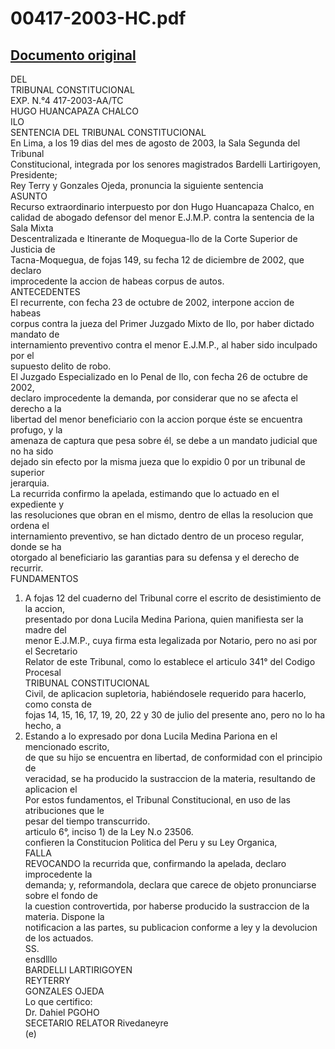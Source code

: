 
00417-2003-HC.pdf
=================
  
[Documento original](https://tc.gob.pe/jurisprudencia/2003/00417-2003-HC.pdf)  
---  
DEL  
TRIBUNAL CONSTITUCIONAL  
EXP. N.°4 417-2003-AA/TC  
HUGO HUANCAPAZA CHALCO  
ILO  
SENTENCIA DEL TRIBUNAL CONSTITUCIONAL  
En Lima, a los 19 dias del mes de agosto de 2003, la Sala Segunda del Tribunal  
Constitucional, integrada por los senores magistrados Bardelli Lartirigoyen, Presidente;  
Rey Terry y Gonzales Ojeda, pronuncia la siguiente sentencia  
ASUNTO  
Recurso extraordinario interpuesto por don Hugo Huancapaza Chalco, en  
calidad de abogado defensor del menor E.J.M.P. contra la sentencia de la Sala Mixta  
Descentralizada e Itinerante de Moquegua-llo de la Corte Superior de Justicia de  
Tacna-Moquegua, de fojas 149, su fecha 12 de diciembre de 2002, que declaro  
improcedente la accion de habeas corpus de autos.  
ANTECEDENTES  
El recurrente, con fecha 23 de octubre de 2002, interpone accion de habeas  
corpus contra la jueza del Primer Juzgado Mixto de Ilo, por haber dictado mandato de  
internamiento preventivo contra el menor E.J.M.P., al haber sido inculpado por el  
supuesto delito de robo.  
El Juzgado Especializado en lo Penal de Ilo, con fecha 26 de octubre de 2002,  
declaro improcedente la demanda, por considerar que no se afecta el derecho a la  
libertad del menor beneficiario con la accion porque éste se encuentra profugo, y la  
amenaza de captura que pesa sobre él, se debe a un mandato judicial que no ha sido  
dejado sin efecto por la misma jueza que lo expidio 0 por un tribunal de superior  
jerarquia.  
La recurrida confirmo la apelada, estimando que lo actuado en el expediente y  
las resoluciones que obran en el mismo, dentro de ellas la resolucion que ordena el  
internamiento preventivo, se han dictado dentro de un proceso regular, donde se ha  
otorgado al beneficiario las garantias para su defensa y el derecho de recurrir.  
FUNDAMENTOS  
1. A fojas 12 del cuaderno del Tribunal corre el escrito de desistimiento de la accion,  
presentado por dona Lucila Medina Pariona, quien manifiesta ser la madre del  
menor E.J.M.P., cuya firma esta legalizada por Notario, pero no asi por el Secretario  
Relator de este Tribunal, como lo establece el articulo 341° del Codigo Procesal  
TRIBUNAL CONSTITUCIONAL  
Civil, de aplicacion supletoria, habiéndosele requerido para hacerlo, como consta de  
fojas 14, 15, 16, 17, 19, 20, 22 y 30 de julio del presente ano, pero no lo ha hecho, a  
2. Estando a lo expresado por dona Lucila Medina Pariona en el mencionado escrito,  
de que su hijo se encuentra en libertad, de conformidad con el principio de  
veracidad, se ha producido la sustraccion de la materia, resultando de aplicacion el  
Por estos fundamentos, el Tribunal Constitucional, en uso de las atribuciones que le  
pesar del tiempo transcurrido.  
articulo 6°, inciso 1) de la Ley N.o 23506.  
confieren la Constitucion Politica del Peru y su Ley Organica,  
FALLA  
REVOCANDO la recurrida que, confirmando la apelada, declaro improcedente la  
demanda; y, reformandola, declara que carece de objeto pronunciarse sobre el fondo de  
la cuestion controvertida, por haberse producido la sustraccion de la materia. Dispone la  
notificacion a las partes, su publicacion conforme a ley y la devolucion de los actuados.  
SS.  
ensdlllo  
BARDELLI LARTIRIGOYEN  
REYTERRY  
GONZALES OJEDA  
Lo que certifico:  
Dr. Dahiel PGOHO  
SECETARIO RELATOR Rivedaneyre  
(e)